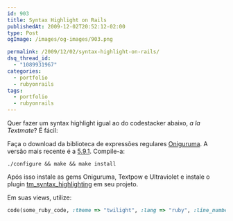 ```yaml
---
id: 903
title: Syntax Highlight on Rails
publishedAt: 2009-12-02T20:52:12-02:00
type: Post
ogImage: /images/og-images/903.png

permalink: /2009/12/02/syntax-highlight-on-rails/
dsq_thread_id:
  - "1089931967"
categories:
  - portfolio
  - rubyonrails
tags:
  - portfolio
  - rubyonrails
---
```

Quer fazer um syntax highlight igual ao do codestacker abaixo, _a la Textmate_? É fácil:



Faça o download da biblioteca de expressões regulares [Oniguruma](http://www.geocities.jp/kosako3/oniguruma/). A versão mais recente é a [5.9.1](http://www.geocities.jp/kosako3/oniguruma/archive/onig-5.9.1.tar.gz). Compile-a:

```shell
./configure && make && make install
```

Após isso instale as gems Oniguruma, Textpow e Ultraviolet e instale o plugin [tm\_syntax\_highlighting](http://github.com/arya/tm_syntax_highlighting) em seu projeto.

Em suas views, utilize:

```ruby
code(some_ruby_code, :theme => "twilight", :lang => "ruby", :line_numbers => true)
```
